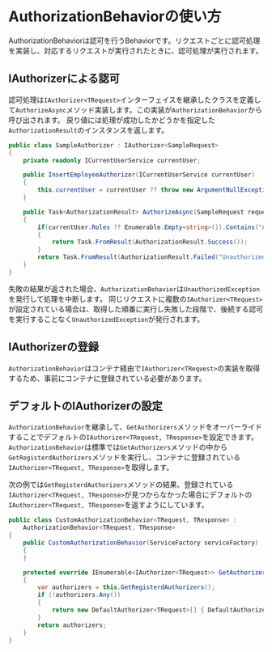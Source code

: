 # AuthorizationBehaviorの使い方

AuthorizationBehaviorは認可を行うBehaviorです。リクエストごとに認可処理を実装し、対応するリクエストが実行されたときに、認可処理が実行されます。

## IAuthorizerによる認可

認可処理は`IAuthorizer<TRequest>`インターフェイスを継承したクラスを定義して`AuthorizeAsync`メソッド実装します。この実装が`AuthorizationBehavior`から呼び出されます。
戻り値には処理が成功したかどうかを指定した`AuthorizationResult`のインスタンスを返します。

```cs
public class SampleAuthorizer : IAuthorizer<SampleRequest>
{
    private readonly ICurrentUserService currentUser;

    public InsertEmployeeAuthorizer(ICurrentUserService currentUser)
    {
        this.currentUser = currentUser ?? throw new ArgumentNullException(nameof(currentUser));
    }

    public Task<AuthorizationResult> AuthorizeAsync(SampleRequest request, CancellationToken cancellationToken)
    {
        if(currentUser.Roles ?? Enumerable.Empty<string>()).Contains("Admin")
        {
            return Task.FromResult(AuthorizationResult.Success());
        }
        return Task.FromResult(AuthorizationResult.Failed("Unauthorized"));
    }
}
```

失敗の結果が返された場合、`AuthorizationBehavior`は`UnauthorizedException`を発行して処理を中断します。
同じリクエストに複数の`IAuthorizer<TRequest>`が設定されている場合は、取得した順番に実行し失敗した段階で、後続する認可を実行することなく`UnauthorizedException`が発行されます。

## IAuthorizerの登録

`AuthorizationBehavior`はコンテナ経由で`IAuthorizer<TRequest>`の実装を取得するため、事前にコンテナに登録されている必要があります。

## デフォルトのIAuthorizerの設定

`AuthorizationBehavior`を継承して、`GetAuthorizers`メソッドをオーバーライドすることでデフォルトの`IAuthorizer<TRequest, TResponse>`を設定できます。
`AuthorizationBehavior`は標準では`GetAuthorizers`メソッドの中から`GetRegisterdAuthorizers`メソッドを実行し、コンテナに登録されている`IAuthorizer<TRequest, TResponse>`を取得します。

次の例では`GetRegisterdAuthorizers`メソッドの結果、登録されている`IAuthorizer<TRequest, TResponse>`が見つからなかった場合にデフォルトの`IAuthorizer<TRequest, TResponse>`を返すようにしています。

```cs
public class CustomAuthorizationBehavior<TRequest, TResponse> :
    AuthorizationBehavior<TRequest, TResponse>
{
    public CustomAuthorizationBehavior(ServiceFactory serviceFactory) : base(serviceFactory)
    {
    }

    protected override IEnumerable<IAuthorizer<TRequest>> GetAuthorizers()
    {
        var authorizers = this.GetRegisterdAuthorizers();
        if (!authorizers.Any())
        {
            return new DefaultAuthorizer<TRequest>[] { DefaultAuthorizer<TRequest>() };
        }
        return authorizers;
    }
}
```
